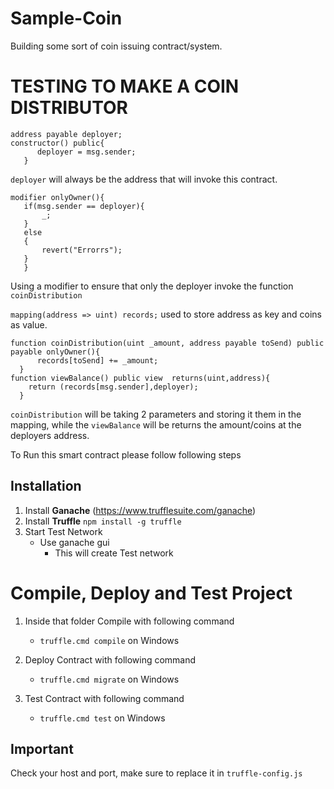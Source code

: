 # Sample-Coin
Building some sort of coin issuing contract/system.


# TESTING TO MAKE A COIN DISTRIBUTOR

 ```
 address payable deployer;
 constructor() public{
       deployer = msg.sender;
    }
 ```
 ``deployer``  will always be the address that will invoke this contract.
 
 ```
 modifier onlyOwner(){
    if(msg.sender == deployer){
        _;
    }
    else
    {
        revert("Errorrs");
    } 
    }
 ```
Using a modifier to ensure that only the deployer invoke the function  ``coinDistribution``

``mapping(address => uint) records;`` used to store address as key and coins as value.


```
function coinDistribution(uint _amount, address payable toSend) public payable onlyOwner(){
      records[toSend] += _amount;
  }
function viewBalance() public view  returns(uint,address){
    return (records[msg.sender],deployer);
  }
```

``coinDistribution`` will be taking 2 parameters and storing it them in the mapping,
while the ``viewBalance`` will be returns the amount/coins at the deployers address.



To Run this smart contract please follow following steps

## Installation
1. Install **Ganache** (https://www.trufflesuite.com/ganache)
2. Install **Truffle** ```npm install -g truffle```
3. Start Test Network 
   - Use ganache gui
       - This will create Test network

# Compile, Deploy and Test Project
1. Inside that folder Compile with following command
   - ```truffle.cmd compile``` on Windows


2. Deploy Contract with following command
   - ```truffle.cmd migrate```  on Windows
   
2. Test Contract with following command
   - ```truffle.cmd test```  on Windows


## Important
Check your host and port, make sure to replace it in ```truffle-config.js```

